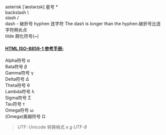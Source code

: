 asterisk [ˈæstərɪsk] 星号 \*   
backslash \   
slash /   
dash - 破折号
hyphen 连字符 The dash is longer than the hyphen.破折号比连字符稍长点  
tilde 腭化符号(~)

#### [HTML ISO-8859-1 参考手册:](https://www.w3school.com.cn/tags/html_ref_entities.html)
Alpha符号 &alpha;   
Bata符号  &beta;   
Gamma符号 &gamma;  
Delta符号 &Delta;  
Theta符号 &theta;   
Lambda符号 &lambda;   
Sigma符号 &Sigma;  
Tau符号 &tau;  
Omega符号 &omega;  
(Omega)奥姆符号 &Omega;
> UTF: Unicode 转换格式 *e.g UTF-8*
